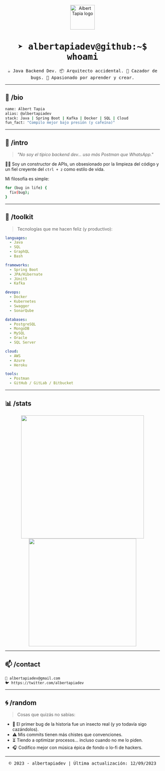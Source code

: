 <!-- 🟩 INICIO DE TERMINAL DIGITAL 🟩 -->

<p align="center">
  <img src="https://cdn-icons-png.flaticon.com/512/7069/7069922.png" width="80" alt="Albert Tapia logo" />
</p>

<h1 align="center">
  <samp>➤ albertapiadev@github:~$ whoami</samp>
</h1>

<p align="center">
  <samp>☕ Java Backend Dev. 📦 Arquitecto accidental. 🐞 Cazador de bugs. 🧠 Apasionado por aprender y crear.</samp>
</p>

---

## 🧬 /bio

```bash
name: Albert Tapia
alias: @albertapiadev
stack: Java | Spring Boot | Kafka | Docker | SQL | Cloud
fun_fact: "Compilo mejor bajo presión (y cafeína)"
````

---

## 🚀 /intro

> *"No soy el típico backend dev… uso más Postman que WhatsApp."*

👨‍💻 Soy un constructor de APIs, un obsesionado por la limpieza del código y un fiel creyente del `ctrl + z` como estilo de vida.

Mi filosofía es simple:

```bash
for (bug in life) {
  fix(bug);
}
```

---

## 🔧 /toolkit

> Tecnologías que me hacen feliz (y productivo):

```yaml
languages:
  - Java
  - SQL
  - GraphQL
  - Bash

frameworks:
  - Spring Boot
  - JPA/Hibernate
  - JUnit5
  - Kafka

devops:
  - Docker
  - Kubernetes
  - Swagger
  - SonarQube

databases:
  - PostgreSQL
  - MongoDB
  - MySQL
  - Oracle
  - SQL Server

cloud:
  - AWS
  - Azure
  - Heroku

tools:
  - Postman
  - GitHub / GitLab / Bitbucket
```

---

## 📊 /stats

<p align="center">
  <img width="400" src="https://github-readme-stats.vercel.app/api?username=albertapiadev&show_icons=true&theme=radical&count_private=true" />
  <img width="350" src="https://github-readme-stats.vercel.app/api/top-langs/?username=albertapiadev&layout=compact&theme=radical" />
</p>

---

## 📫 /contact

```bash
📧 albertapiadev@gmail.com
🐦 https://twitter.com/albertapiadev
```

---

## 🌀 /random

> Cosas que quizás no sabías:

* 🔐 El primer bug de la historia fue un insecto real (y yo todavía sigo cazándolos).
* ⚠️ Mis commits tienen más chistes que convenciones.
* ⏳ Tiendo a optimizar procesos… incluso cuando no me lo piden.
* 🎧 Codifico mejor con música épica de fondo o lo-fi de hackers.

---

<p align="center">
  <samp>© 2023 - albertapiadev | Última actualización: 12/09/2023</samp>
</p>

<!-- 🟥 FIN DE TERMINAL DIGITAL 🟥 -->

